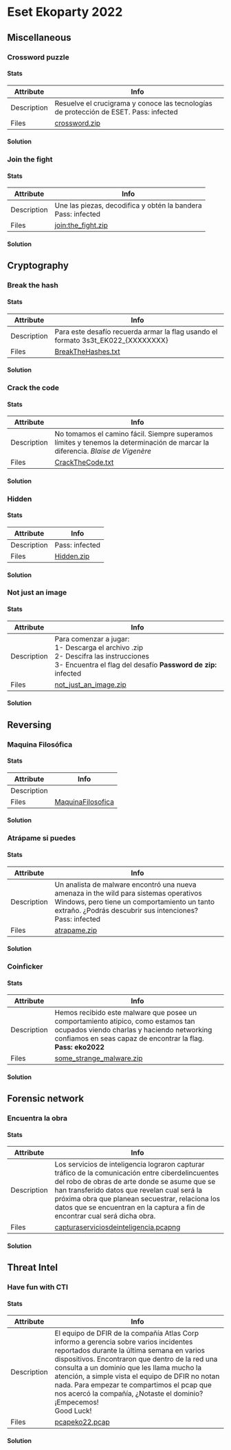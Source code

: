 # Eset Ekoparty 2022

## Miscellaneous

### Crossword puzzle 

#### Stats

| Attribute | Info |
|---|---|
| Description | Resuelve el crucigrama y conoce las tecnologías de protección de ESET. Pass: infected |
| Files | [crossword.zip](files/miscellaneous_crossword_puzzle.zip)  |

#### Solution

### Join the fight 

#### Stats

| Attribute | Info |
|---|---|
| Description | Une las piezas, decodifica y obtén la bandera <br> Pass: infected |
| Files | [join:the_fight.zip](files/miscellaneous_join_the_fight.zip)  |

#### Solution

## Cryptography

### Break the hash

#### Stats

| Attribute | Info |
|---|---|
| Description | Para este desafío recuerda armar la flag usando el formato 3s3t_EK022_{XXXXXXXX} |
| Files | [BreakTheHashes.txt](files/cryptography_break_the_hash.txt) |

#### Solution

### Crack the code

#### Stats

| Attribute | Info |
|---|---|
| Description | No tomamos el camino fácil. Siempre superamos límites y tenemos la determinación de marcar la diferencia. *Blaise de Vigenère* |
| Files | [CrackTheCode.txt](files/cryptography_crack_the_code.txt) |

#### Solution

### Hidden

#### Stats

| Attribute | Info |
|---|---|
| Description | Pass: infected |
| Files | [Hidden.zip](files/cryptography_hidden.zip) |

#### Solution

### Not just an image 

#### Stats

| Attribute | Info |
|---|---|
| Description | Para comenzar a jugar: <br> 1- Descarga el archivo .zip <br> 2- Descifra las instrucciones <br> 3- Encuentra el flag del desafío **Password de zip:** infected |
| Files | [not_just_an_image.zip](files/cryptography_not_just_an_image.zip) |

#### Solution

## Reversing

### Maquina Filosófica

#### Stats

| Attribute | Info |
|---|---|
| Description |  |
| Files | [MaquinaFilosofica](files/reversing_maquina_filosofica.zip) |

#### Solution

### Atrápame si puedes

#### Stats

| Attribute | Info |
|---|---|
| Description | Un analista de malware encontró una nueva amenaza in the wild para sistemas operativos Windows, pero tiene un comportamiento un tanto extraño. ¿Podrás descubrir sus intenciones? <br> Pass: infected |
| Files | [atrapame.zip](files/reversing_atrapame_si_puedes.zip) |

#### Solution

### Coinficker

#### Stats

| Attribute | Info |
|---|---|
| Description | Hemos recibido este malware que posee un comportamiento atipico, como estamos tan ocupados viendo charlas y haciendo networking confiamos en seas capaz de encontrar la flag. <br> **Pass: eko2022** |
| Files | [some_strange_malware.zip](files/reversing_coinficker_some_strange_malware.zip) |

#### Solution

## Forensic network

### Encuentra la obra

#### Stats

| Attribute | Info |
|---|---|
| Description | Los servicios de inteligencia lograron capturar tráfico de la comunicación entre ciberdelincuentes del robo de obras de arte donde se asume que se han transferido datos que revelan cual será la próxima obra que planean secuestrar, relaciona los datos que se encuentran en la captura a fin de encontrar cual  será dicha obra. |
| Files | [capturaserviciosdeinteligencia.pcapng](files/forensic_network_encuentra_la_obra.pcapng) |

#### Solution

## Threat Intel

### Have fun with CTI

#### Stats

| Attribute | Info |
|---|---|
| Description | El equipo de DFIR de la compañía Atlas Corp informo a gerencia sobre varios incidentes reportados durante la última semana en varios dispositivos. Encontraron que dentro de la red una consulta a un dominio que les llama mucho la atención, a simple vista el equipo de DFIR no notan nada. Para empezar te compartimos el pcap que nos acercó la compañía, ¿Notaste el dominio? ¡Empecemos! <br> Good Luck! |
| Files | [pcapeko22.pcap](files/threat_intel_have_fun_with_cti_pcapeko22.pcap) |

#### Solution

